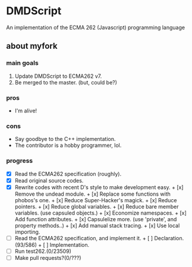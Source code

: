 DMDScript
=========

An implementation of the ECMA 262 (Javascript) programming language


## about myfork

### main goals
1. Update DMDScript to ECMA262 v7.
2. Be merged to the master. (but, could be?)

### pros
* I'm alive!

### cons
* Say goodbye to the C++ implementation.
* The contributor is a hobby programmer, lol.


### progress
* [x] Read the ECMA262 specification (roughly).
* [x] Read original source codes.
* [x] Rewrite codes with recent D's style to make development easy.
      + [x] Remove the undead module.
      + [x] Replace some functions with phobos's one.
      + [x] Reduce Super-Hacker's magick.
      + [x] Reduce pointers.
      + [x] Reduce global variables.
      + [x] Reduce bare member variables. (use capsuled objects.)
      + [x] Economize namespaces.
      + [x] Add function attributes.
      + [x] Capsulelize more. (use 'private', and property methods..)
      + [x] Add manual stack tracing.
      + [x] Use local importing.
* [ ] Read the ECMA262 specification, and implement it.
      + [ ] Declaration.(93/586)
      + [ ] Implementation.
* [ ] Run test262.(0/23509)
* [ ] Make pull requests?(0/???)